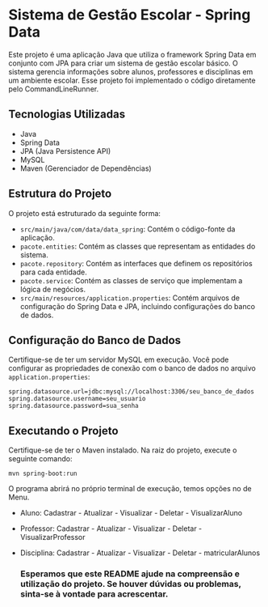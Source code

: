 # Sistema de Gestão Escolar - Spring Data 

Este projeto é uma aplicação Java que utiliza o framework Spring Data em conjunto com JPA para criar um sistema de gestão escolar básico. O sistema gerencia informações sobre alunos, professores e disciplinas em um ambiente escolar. Esse projeto foi implementado o código diretamente pelo CommandLineRunner.   

## Tecnologias Utilizadas

- Java
- Spring Data
- JPA (Java Persistence API)
- MySQL
- Maven (Gerenciador de Dependências)

## Estrutura do Projeto

O projeto está estruturado da seguinte forma:

- `src/main/java/com/data/data_spring`: Contém o código-fonte da aplicação.
- `pacote.entities`: Contém as classes que representam as entidades do sistema.
- `pacote.repository`: Contém as interfaces que definem os repositórios para cada entidade.
- `pacote.service`: Contém as classes de serviço que implementam a lógica de negócios.
- `src/main/resources/application.properties`: Contém arquivos de configuração do Spring Data e JPA, incluindo configurações do banco de dados.

## Configuração do Banco de Dados
Certifique-se de ter um servidor MySQL em execução. Você pode configurar as propriedades de conexão com o banco de dados no arquivo `application.properties`:
~~~Propeties
spring.datasource.url=jdbc:mysql://localhost:3306/seu_banco_de_dados
spring.datasource.username=seu_usuario
spring.datasource.password=sua_senha
~~~

## Executando o Projeto
Certifique-se de ter o Maven instalado. Na raiz do projeto, execute o seguinte comando:
~~~
mvn spring-boot:run
~~~

O programa abrirá no próprio terminal de execução, temos opções no de Menu.
- Aluno: Cadastrar - Atualizar - Visualizar - Deletar - VisualizarAluno
- Professor: Cadastrar - Atualizar - Visualizar - Deletar - VisualizarProfessor
- Disciplina: Cadastrar - Atualizar - Visualizar - Deletar - matricularAlunos

  ### Esperamos que este README ajude na compreensão e utilização do projeto. Se houver dúvidas ou problemas, sinta-se à vontade para acrescentar.
